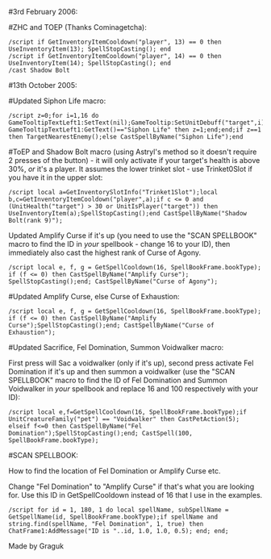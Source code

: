#3rd February 2006:

#ZHC and TOEP (Thanks Cominagetcha):
```
/script if GetInventoryItemCooldown("player", 13) == 0 then UseInventoryItem(13); SpellStopCasting(); end
/script if GetInventoryItemCooldown("player", 14) == 0 then UseInventoryItem(14); SpellStopCasting(); end
/cast Shadow Bolt
```
 

#13th October 2005:

#Updated Siphon Life macro:
```
/script z=0;for i=1,16 do GameTooltipTextLeft1:SetText(nil);GameTooltip:SetUnitDebuff("target",i);if GameTooltipTextLeft1:GetText()=="Siphon Life" then z=1;end;end;if z==1 then TargetNearestEnemy();else CastSpellByName("Siphon Life");end
```

#ToEP and Shadow Bolt macro (using Astryl's method so it doesn't require 2 presses of the button) - it will only activate if your target's health is above 30%, *or* it's a player. It assumes the lower trinket slot - use Trinket0Slot if you have it in the upper slot:
```
/script local a=GetInventorySlotInfo("Trinket1Slot");local b,c=GetInventoryItemCooldown("player",a);if c <= 0 and (UnitHealth("target") > 30 or UnitIsPlayer("target")) then UseInventoryItem(a);SpellStopCasting();end CastSpellByName("Shadow Bolt(rank 9)");
```

Updated Amplify Curse if it's up (you need to use the "SCAN SPELLBOOK" macro to find the ID in *your* spellbook - change 16 to your ID), then immediately also cast the highest rank of Curse of Agony.
```
/script local e, f, g = GetSpellCooldown(16, SpellBookFrame.bookType); if (f <= 0) then CastSpellByName("Amplify Curse"); SpellStopCasting();end; CastSpellByName("Curse of Agony");
```

#Updated Amplify Curse, else Curse of Exhaustion:
```
/script local e, f, g = GetSpellCooldown(16, SpellBookFrame.bookType); if (f <= 0) then CastSpellByName("Amplify Curse");SpellStopCasting();end; CastSpellByName("Curse of Exhaustion");
```

#Updated Sacrifice, Fel Domination, Summon Voidwalker macro:

First press will Sac a voidwalker (only if it's up), second press activate Fel Domination if it's up and then summon a voidwalker (use the "SCAN SPELLBOOK" macro to find the ID of Fel Domination and Summon Voidwalker in *your* spellbook and replace 16 and 100 respectively with your ID):
```
/script local e,f=GetSpellCooldown(16, SpellBookFrame.bookType);if UnitCreatureFamily("pet") == "Voidwalker" then CastPetAction(5); elseif f<=0 then CastSpellByName("Fel Domination");SpellStopCasting();end; CastSpell(100, SpellBookFrame.bookType);
```

#SCAN SPELLBOOK:

How to find the location of Fel Domination or Amplify Curse etc.

Change "Fel Domination" to "Amplify Curse" if that's what you are looking for. Use this ID in GetSpellCooldown instead of 16 that I use in the examples.
```
/script for id = 1, 180, 1 do local spellName, subSpellName = GetSpellName(id, SpellBookFrame.bookType);if spellName and string.find(spellName, "Fel Domination", 1, true) then ChatFrame1:AddMessage("ID is "..id, 1.0, 1.0, 0.5); end; end;
```
 

Made by Graguk